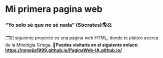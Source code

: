# Mi primera pagina web
### “Yo solo sé que no sé nada” (Sócrates)🌎⚖️
🗂️El siguiente proyecto es una página web HTML, donde te platico acerca de la Mitológia Griega.
🔗**Puedes visitarla en el siguiente enlace: https://mmejia1999.github.io/PaginaWeb-IA.github.io/**
